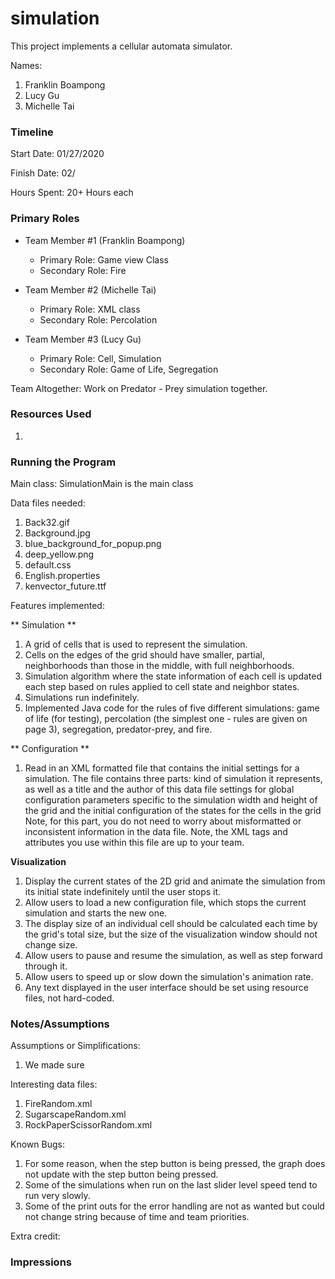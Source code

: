 simulation
====

This project implements a cellular automata simulator.

Names:
1. Franklin Boampong
2. Lucy Gu
3. Michelle Tai

### Timeline

Start Date: 01/27/2020

Finish Date: 02/

Hours Spent: 20+ Hours each

### Primary Roles

* Team Member #1 (Franklin Boampong)
	- Primary Role: Game view Class
	- Secondary Role: Fire

* Team Member #2 (Michelle Tai)
   -  Primary Role: XML class
   -  Secondary Role: Percolation

* Team Member #3 (Lucy Gu)
   - Primary Role: Cell, Simulation
   - Secondary Role: Game of Life, Segregation

Team Altogether: Work on Predator - Prey simulation together.

### Resources Used

1. 

### Running the Program
Main class: SimulationMain is the main class

Data files needed: 

1. Back32.gif
2. Background.jpg
3. blue_background_for_popup.png
4. deep_yellow.png
5. default.css
6. English.properties
7. kenvector_future.ttf

Features implemented:

** Simulation **
1. A grid of cells that is used to represent the simulation.
2. Cells on the edges of the grid should have smaller, partial, neighborhoods than those in the middle, with full neighborhoods.
3. Simulation algorithm where the state information of each cell is updated each step based on rules applied to cell 
state and neighbor states.
4. Simulations run indefinitely.
5. Implemented Java code for the rules of five different simulations: game of life (for testing), percolation (the simplest one - rules are given on page 3), segregation, predator-prey, and fire.

** Configuration **

1. Read in an XML formatted file that contains the initial settings for a simulation. The file contains three parts:
kind of simulation it represents, as well as a title and the author of this data file
settings for global configuration parameters specific to the simulation
width and height of the grid and the initial configuration of the states for the cells in the grid
Note, for this part, you do not need to worry about misformatted or inconsistent information in the data file.
Note, the XML tags and attributes you use within this file are up to your team.


**Visualization**
1. Display the current states of the 2D grid and animate the simulation from its initial state indefinitely until the user stops it.
2. Allow users to load a new configuration file, which stops the current simulation and starts the new one.
3. The display size of an individual cell should be calculated each time by the grid's total size, but the size of the visualization window should not change size.
4. Allow users to pause and resume the simulation, as well as step forward through it.
5. Allow users to speed up or slow down the simulation's animation rate.
6. Any text displayed in the user interface should be set using resource files, not hard-coded.

### Notes/Assumptions

Assumptions or Simplifications:
1. We made sure 

Interesting data files:

1. FireRandom.xml
2. SugarscapeRandom.xml
3. RockPaperScissorRandom.xml

Known Bugs:

1. For some reason, when the step button is being pressed, the graph does not update with the step button being pressed.
2. Some of the simulations when run on the last slider level speed tend to run very slowly. 
3. Some of the print outs for the error handling are not as wanted but could not change string because of time and 
team priorities.

Extra credit:


### Impressions

